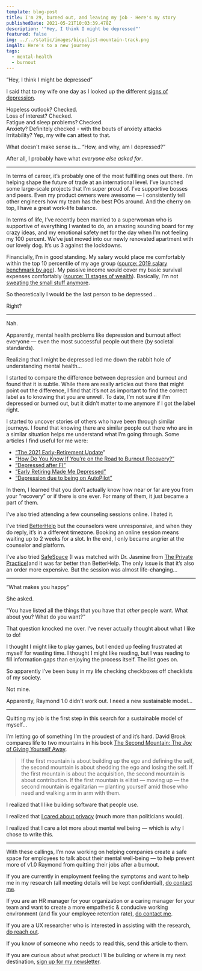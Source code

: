 ```yaml
---
template: blog-post
title: I'm 29, burned out, and leaving my job - Here's my story
publishedDate: 2021-05-21T10:03:39.478Z
description: '"Hey, I think I might be depressed"'
featured: false
img: ../../static/images/bicyclist-mountain-track.png
imgAlt: Here's to a new journey
tags:
  - mental-health
  - burnout
---
```

“Hey, I think I might be depressed”

I said that to my wife one day as I looked up the different [signs of depression](https://www.healthline.com/health/depression/recognizing-symptoms).

Hopeless outlook? Checked.\
Loss of interest? Checked.\
Fatigue and sleep problems? Checked.\
Anxiety? Definitely checked - with the bouts of anxiety attacks\
Irritability? Yep, my wife can attest to that.

What doesn't make sense is… “How, and why, am I depressed?”

After all, I probably have what *everyone else asked for*.

- - -

In terms of career, it’s probably one of the most fulfilling ones out there. I’m helping shape the future of trade at an international level. I’ve launched some large-scale projects that I’m super proud of. I’ve supportive bosses and peers. Even my product owners were awesome — I consistently tell other engineers how my team has the best POs around. And the cherry on top, I have a great work-life balance.

In terms of life, I’ve recently been married to a superwoman who is supportive of everything I wanted to do, an amazing sounding board for my crazy ideas, and my emotional safety net for the day when I’m not feeling my 100 percent. We’ve just moved into our newly renovated apartment with our lovely dog. It’s us 3 against the lockdowns.

Financially, I’m in good standing. My salary would place me comfortably within the top 10 percentile of my age group ([source: 2019 salary benchmark by age](https://www.salary.sg/2019/benchmark-your-monthly-pay-by-age-gender-2019/)). My passive income would cover my basic survival expenses comfortably ([source: 11 stages of wealth](https://investmentmoats.com/financial-independence/stages-of-wealth-financial-independence/)). Basically, I’m not [sweating the small stuff anymore](https://geek.sg/blog/dont-sweat-the-small-things-on-your-path-to-financial-independence).

So theoretically I would be the last person to be depressed…

Right?

- - -

Nah.

Apparently, mental health problems like depression and burnout affect everyone — even the most successful people out there (by societal standards).

Realizing that I might be depressed led me down the rabbit hole of understanding mental health...

I started to compare the difference between depression and burnout and found that it is subtle. While there are really articles out there that might point out the difference, I find that it’s not as important to find the correct label as to knowing that you are unwell. To date, I’m not sure if I'm depressed or burned out, but it didn't matter to me anymore if I got the label right.

I started to uncover stories of others who have been through similar journeys. I found that knowing there are similar people out there who are in a similar situation helps me understand what I’m going through. Some articles I find useful for me were:

* [“The 2021 Early-Retirement Update](https://livingafi.com/2021/03/17/the-2021-early-retirement-update/)”
* [“How Do You Know If You’re on the Road to Burnout Recovery?”](https://medium.com/age-of-empathy/how-do-you-know-if-youre-on-the-road-to-burnout-recovery-56698e7a83a7)
* [“Depressed after FI”](https://www.reddit.com/r/financialindependence/comments/bhp8p1/depressed_after_fi/)
* [“Early Retiring Made Me Depressed”](https://www.reddit.com/r/financialindependence/comments/863pe4/early_retiring_made_me_depressed/)
* [“Depression due to being on AutoPilot”](https://www.reddit.com/r/financialindependence/comments/8nb77k/depression_due_to_being_on_autopilot/)

In them, I learned that you don’t actually know how near or far are you from your “recovery” or if there is one ever. For many of them, it just became a part of them.

I’ve also tried attending a few counseling sessions online. I hated it.

I’ve tried [BetterHelp](https://www.betterhelp.com/) but the counselors were unresponsive, and when they do reply, it’s in a different timezone. Booking an online session means waiting up to 2 weeks for a slot. In the end, I only became angrier at the counselor and platform.

I’ve also tried [SafeSpace](https://safespace.sg/) (I was matched with Dr. Jasmine from [The Private Practice](https://theprivatepractice.org/))and it was far better than BetterHelp. The only issue is that it’s also an order more expensive. But the session was almost life-changing…

- - -

“What makes you happy”

She asked.

“You have listed all the things that you have that *other* people want. What about you? What do you want?”

That question knocked me over. I’ve never actually thought about what I like to do!

I thought I might like to play games, but I ended up feeling frustrated at myself for wasting time. I thought I might like reading, but I was reading to fill information gaps than enjoying the process itself. The list goes on.

So apparently I’ve been busy in my life checking checkboxes off checklists of my society.

Not mine.

Apparently, Raymond 1.0 didn't work out. I need a new sustainable model…

- - -

Quitting my job is the first step in this search for a sustainable model of myself…

I’m letting go of something I’m the proudest of and it’s hard. David Brook compares life to two mountains in his book [The Second Mountain: The Joy of Giving Yourself Away](https://amzn.to/3scXd7E).

> If the first mountain is about building up the ego and defining the self, the second mountain is about shedding the ego and losing the self. If the first mountain is about the acquisition, the second mountain is about contribution. If the first mountain is elitist — moving up — the second mountain is egalitarian — planting yourself amid those who need and walking arm in arm with them.

I realized that I like building software that people use.

I realized that [I cared about privacy](https://geek.sg/blog/why-should-you-care-about-privacy%E2%80%8A-%E2%80%8Aeven-if-you-had-nothing-to%C2%A0hide) (much more than politicians would).

I realized that I care a lot more about mental wellbeing — which is why I chose to write this.

- - -

With these callings, I’m now working on helping companies create a safe space for employees to talk about their mental well-being — to help prevent more of v1.0 Raymond from quitting their jobs after a burnout.

If you are currently in employment feeling the symptoms and want to help me in my research (all meeting details will be kept confidential), [do contact me](https://forms.clickup.com/f/3prge-208/DOS635G13OF2JD1937).

If you are an HR manager for your organization or a caring manager for your team and want to create a more empathetic & conducive working environment (and fix your employee retention rate), [do contact me](https://forms.clickup.com/f/3prge-208/DOS635G13OF2JD1937).

If you are a UX researcher who is interested in assisting with the research, [do reach out](https://forms.clickup.com/f/3prge-208/DOS635G13OF2JD1937).

If you know of someone who needs to read this, send this article to them.

If you are curious about what product I’ll be building or where is my next destination, [sign up for my newsletter](https://geek.us2.list-manage.com/subscribe?u=bfcc21792349f4f0eaff4a2a3&id=694896a0df).
